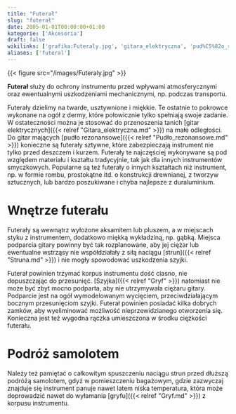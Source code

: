 ```yaml
---
title: "Futerał"
slug: "futerał"
date: 2005-01-01T00:00:00+01:00
kategorie: ['Akcesoria']
draft: false
wikilinks: ['grafika:Futeraly.jpg', 'gitara_elektryczna', 'pud%C5%82o_rezonansowe', 'struna', 'Szyjka', 'gryf']
aliases: ['futeral']
---
```

{{< figure src="/images/Futeraly.jpg" >}}

**Futerał** służy do ochrony instrumentu przed wpływami atmosferycznymi
oraz ewentualnymi uszkodzeniami mechanicznymi, np. podczas transportu.

Futerały dzielimy na twarde, usztywnione i miękkie. Te ostatnie to
pokrowce wykonane na ogół z dermy, które połowicznie tylko spełniają
swoje zadanie. W ostateczności można je stosować do przenoszenia tanich
[gitar elektrycznych]({{< relref "Gitara_elektryczna.md" >}}) na małe odległości.
Do gitar mających [pudło rezonansowe]({{< relref "Pudło_rezonansowe.md" >}})
konieczne są futerały sztywne, które zabezpieczają instrument nie tylko
przed deszczem i kurzem. Futerały te najczęściej wykonywane są pod
względem materiału i kształtu tradycyjnie, tak jak dla innych
instrumentów smyczkowych. Popularne są też futerały o innych kształtach
niż instrument, np. w formie rombu, prostokątne itd. o konstrukcji
drewnianej, z tworzyw sztucznych, lub bardzo poszukiwane i chyba
najlepsze z duraluminium.

# Wnętrze futerału

Futerały są wewnątrz wyłożone aksamitem lub pluszem, a w miejscach styku
z instrumentem, dodatkowo miękką wykładziną, np. gąbką. Miejsca
podparcia gitary powinny być tak rozplanowane, aby jej ciężar lub
ewentualne wstrząsy nie współdziałały z siłą naciągu
[strun]({{< relref "Struna.md" >}}) i nie mogły spowodować uszkodzenia szyjki.

Futerał powinien trzymać korpus instrumentu dość ciasno, nie
dopuszczając do przesunięć. [Szyjka]({{< relref "Gryf" >}}) natomiast nie
może być zbyt mocno podparta, aby nie utrzymywała ciężaru gitary.
Podparcie jest na ogół wymodelowanym wycięciem, przeciwdziałającym
bocznym przesunięciom szyjki. Futerał powinien posiadać kilka dobrych
zamków, aby wyeliminować możliwość nieprzewidzianego otworzenia się.
Konieczna jest też wygodna rączka umieszczona w środku ciężkości
futerału.

# Podróż samolotem

Należy też pamiętać o całkowitym spuszczeniu naciągu strun przed dłuższą
podróżą samolotem, gdyż w pomieszczeniu bagażowym, gdzie zazwyczaj
znajduje się instrument panuje nawet latem niska temperatura, która może
doprowadzić nawet do wyłamania [gryfu]({{< relref "Gryf.md" >}}) z korpusu
instrumentu.

